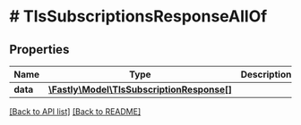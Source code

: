 # # TlsSubscriptionsResponseAllOf

## Properties

Name | Type | Description | Notes
------------ | ------------- | ------------- | -------------
**data** | [**\Fastly\Model\TlsSubscriptionResponse[]**](TlsSubscriptionResponse.md) |  | [optional] 


[[Back to API list]](../../README.md#endpoints) [[Back to README]](../../README.md)
